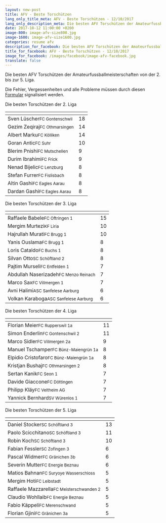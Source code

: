 ```yaml
---
layout: new-post
title: AFV - Beste Torschützen
lang_only_title_meta: AFV - Beste Torschützen - 12/10/2017
lang_only_description_meta: Die besten AFV Torschützen der Amateurfussballmeisterschaften von der 2. bis zur 5. Liga - 12/10/2017
date: 2017-10-12 11:00:00 +0200
image-800: image-afv-size800.jpg
image-1600: image-afv-size1600.jpg
categories: resume afv
description_for_facebook: Die besten AFV Torschützen der Amateurfussballmeisterschaften von der 2. bis zur 5. Liga
title_for_facebook: AFV - Beste Torschützen - 12/10/2017
image_for_facebook: /images/facebook/image-afv-facebook.jpg
translate: false
---
```

Die besten AFV Torschützen der Amateurfussballmeisterschaften von der 2. bis zur 5. Liga.

Die Fehler, Vergessenheiten und alle Probleme müssen durch diesen <a href="/formular-fehlermeldung">Formular</a> signalisiert werden.

Die besten Torschützen der 2. Liga

<table class="table"><thead><tr><th><i class="fa fa-male"></i></th><th><i class="fa fa-futbol-o"></i></th></tr></thead><tbody><tr><td>Sven Lüscher<span class='d-block team-name'><small>FC Gontenschwil</small></span></td><td>18</td></tr><tr><td>Gezim Zeqiraj<span class='d-block team-name'><small>FC Othmarsingen</small></span></td><td>14</td></tr><tr><td>Albert Marku<span class='d-block team-name'><small>FC Kölliken</small></span></td><td>14</td></tr><tr><td>Goran Antic<span class='d-block team-name'><small>FC Suhr</small></span></td><td>10</td></tr><tr><td>Blerim Pnishi<span class='d-block team-name'><small>FC Mutschellen</small></span></td><td>9</td></tr><tr><td>Durim Ibrahimi<span class='d-block team-name'><small>FC Frick</small></span></td><td>9</td></tr><tr><td>Nenad Bijelic<span class='d-block team-name'><small>FC Lenzburg</small></span></td><td>8</td></tr><tr><td>Stefan Furrer<span class='d-block team-name'><small>FC Fislisbach</small></span></td><td>8</td></tr><tr><td>Altin Gashi<span class='d-block team-name'><small>FC Eagles Aarau</small></span></td><td>8</td></tr><tr><td>Dardan Gashi<span class='d-block team-name'><small>FC Eagles Aarau</small></span></td><td>8</td></tr></tbody></table>

Die besten Torschützen der 3. Liga

<table class="table"><thead><tr><th><i class="fa fa-male"></i></th><th><i class="fa fa-futbol-o"></i></th></tr></thead><tbody><tr><td>Raffaele Babele<span class='d-block team-name'><small>FC Oftringen 1</small></span></td><td>15</td></tr><tr><td>Mergim Murtezi<span class='d-block team-name'><small>KF Liria</small></span></td><td>10</td></tr><tr><td>Hajrullah Murati<span class='d-block team-name'><small>FC Brugg 1</small></span></td><td>10</td></tr><tr><td>Yanis Ouslama<span class='d-block team-name'><small>FC Brugg 1</small></span></td><td>8</td></tr><tr><td>Loris Cataldo<span class='d-block team-name'><small>FC Buchs 1</small></span></td><td>8</td></tr><tr><td>Silvan Otto<span class='d-block team-name'><small>SC Schöftland 2</small></span></td><td>8</td></tr><tr><td>Pajtim Murseli<span class='d-block team-name'><small>FC Entfelden 1</small></span></td><td>7</td></tr><tr><td>Abdullah Naserizadeh<span class='d-block team-name'><small>FC Menzo Reinach</small></span></td><td>7</td></tr><tr><td>Marco Sax<span class='d-block team-name'><small>FC Villmergen 1</small></span></td><td>7</td></tr><tr><td>Avni Halimi<span class='d-block team-name'><small>ASC Sanfelese Aarburg</small></span></td><td>6</td></tr><tr><td>Volkan Karaboga<span class='d-block team-name'><small>ASC Sanfelese Aarburg</small></span></td><td>6</td></tr></tbody></table>

Die besten Torschützen der 4. Liga

<table class="table"><thead><tr><th><i class="fa fa-male"></i></th><th><i class="fa fa-futbol-o"></i></th></tr></thead><tbody><tr><td>Florian Meier<span class='d-block team-name'><small>FC Rupperswil 1a</small></span></td><td>11</td></tr><tr><td>Simon Enderlin<span class='d-block team-name'><small>FC Gontenschwil 2</small></span></td><td>11</td></tr><tr><td>Marco Sidler<span class='d-block team-name'><small>FC Villmergen 2a</small></span></td><td>9</td></tr><tr><td>Manuel Tschamper<span class='d-block team-name'><small>FC Bünz-Maiengrün 1a</small></span></td><td>8</td></tr><tr><td>Elpidio Cristofaro<span class='d-block team-name'><small>FC Bünz-Maiengrün 1a</small></span></td><td>8</td></tr><tr><td>Kristjan Bushaj<span class='d-block team-name'><small>FC Othmarsingen 2</small></span></td><td>8</td></tr><tr><td>Sertan Kanik<span class='d-block team-name'><small>FC Seon 1</small></span></td><td>7</td></tr><tr><td>Davide Giaccone<span class='d-block team-name'><small>FC Döttingen</small></span></td><td>7</td></tr><tr><td>Philipp Kläy<span class='d-block team-name'><small>FC Veltheim AG</small></span></td><td>7</td></tr><tr><td>Yannick Bernhard<span class='d-block team-name'><small>SV Würenlos 1</small></span></td><td>7</td></tr></tbody></table>

Die besten Torschützen der 5. Liga

<table class="table"><thead><tr><th><i class="fa fa-male"></i></th><th><i class="fa fa-futbol-o"></i></th></tr></thead><tbody><tr><td>Daniel Stocker<span class='d-block team-name'><small>SC Schöftland 3</small></span></td><td>13</td></tr><tr><td>Paolo Scicchitano<span class='d-block team-name'><small>SC Schöftland 3</small></span></td><td>11</td></tr><tr><td>Robin Koch<span class='d-block team-name'><small>SC Schöftland 3</small></span></td><td>10</td></tr><tr><td>Fabian Fessler<span class='d-block team-name'><small>SC Zofingen 3</small></span></td><td>6</td></tr><tr><td>Pascal Widmer<span class='d-block team-name'><small>FC Gränichen 3b</small></span></td><td>6</td></tr><tr><td>Severin Mutter<span class='d-block team-name'><small>FC Energie Beznau</small></span></td><td>6</td></tr><tr><td>Matios Bahnan<span class='d-block team-name'><small>FC Suryoye Wasserschloss</small></span></td><td>5</td></tr><tr><td>Mergim Hoti<span class='d-block team-name'><small>FC Leibstadt</small></span></td><td>5</td></tr><tr><td>Raffaele Mazzarella<span class='d-block team-name'><small>FC Meisterschwanden 2</small></span></td><td>5</td></tr><tr><td>Claudio Wohllaib<span class='d-block team-name'><small>FC Energie Beznau</small></span></td><td>5</td></tr><tr><td>Fabio Käppeli<span class='d-block team-name'><small>FC Merenschwand</small></span></td><td>5</td></tr><tr><td>Florian Gjini<span class='d-block team-name'><small>FC Gränichen 3a</small></span></td><td>5</td></tr></tbody></table>

